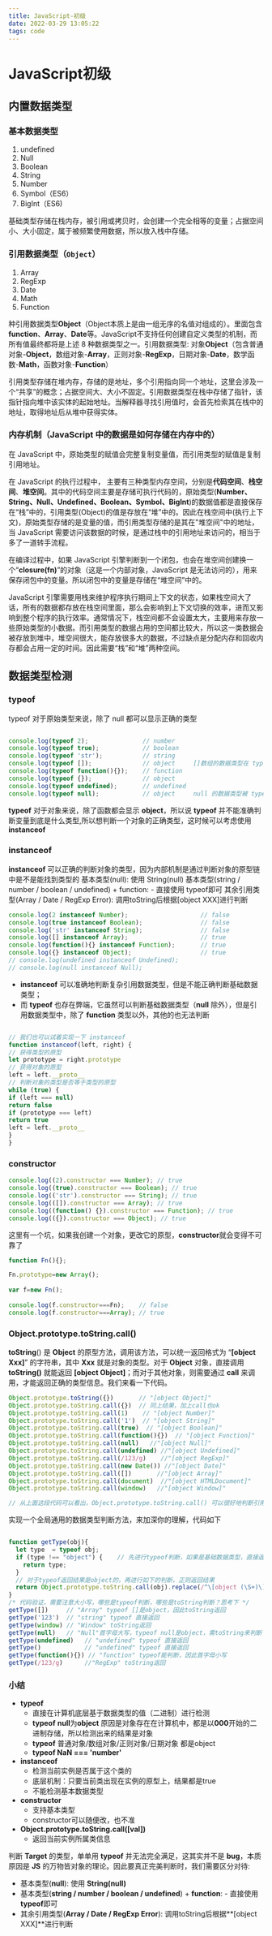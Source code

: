 ```yaml
---
title: JavaScript-初级
date: 2022-03-29 13:05:22
tags: code
---
```

# JavaScript初级

## 内置数据类型


### 基本数据类型

1. undefined
2. Null
3. Boolean
4. String
5. Number
6. Symbol（ES6）
7. BigInt（ES6)

基础类型存储在栈内存，被引用或拷贝时，会创建一个完全相等的变量；占据空间小、大小固定，属于被频繁使用数据，所以放入栈中存储。

### 引用数据类型（`Object`）

1. Array
2. RegExp
3. Date
4. Math
5. Function

种引用数据类型**Object**（Object本质上是由一组无序的名值对组成的）。里面包含 **function**、**Array**、**Date**等。JavaScript不支持任何创建自定义类型的机制，而所有值最终都将是上述 8 种数据类型之一。引用数据类型: 对象**Object**（包含普通对象-**Object**，数组对象-**Array**，正则对象-**RegExp**，日期对象-**Date**，数学函数-**Math**，函数对象-**Function**）

引用类型存储在堆内存，存储的是地址，多个引用指向同一个地址，这里会涉及一个“共享”的概念；占据空间大、大小不固定。引用数据类型在栈中存储了指针，该指针指向堆中该实体的起始地址。当解释器寻找引用值时，会首先检索其在栈中的地址，取得地址后从堆中获得实体。

### 内存机制（JavaScript 中的数据是如何存储在内存中的）

在 JavaScript 中，原始类型的赋值会完整复制变量值，而引用类型的赋值是复制引用地址。

在 JavaScript 的执行过程中， 主要有三种类型内存空间，分别是**代码空间**、**栈空间**、**堆空间**。其中的代码空间主要是存储可执行代码的，原始类型(**Number、String、Null、Undefined、Boolean、Symbol、BigInt**)的数据值都是直接保存在“栈”中的，引用类型(Object)的值是存放在“堆”中的。因此在栈空间中(执行上下文)，原始类型存储的是变量的值，而引用类型存储的是其在"堆空间"中的地址，当 JavaScript 需要访问该数据的时候，是通过栈中的引用地址来访问的，相当于多了一道转手流程。

在编译过程中，如果 JavaScript 引擎判断到一个闭包，也会在堆空间创建换一个“**closure(fn)**”的对象（这是一个内部对象，JavaScript 是无法访问的），用来保存闭包中的变量。所以闭包中的变量是存储在“堆空间”中的。

JavaScript 引擎需要用栈来维护程序执行期间上下文的状态，如果栈空间大了话，所有的数据都存放在栈空间里面，那么会影响到上下文切换的效率，进而又影响到整个程序的执行效率。通常情况下，栈空间都不会设置太大，主要用来存放一些原始类型的小数据。而引用类型的数据占用的空间都比较大，所以这一类数据会被存放到堆中，堆空间很大，能存放很多大的数据，不过缺点是分配内存和回收内存都会占用一定的时间。因此需要“栈”和“堆”两种空间。

## 数据类型检测

### typeof

typeof 对于原始类型来说，除了 null 都可以显示正确的类型

```javascript

console.log(typeof 2);               // number
console.log(typeof true);            // boolean
console.log(typeof 'str');           // string
console.log(typeof []);              // object     []数组的数据类型在 typeof 中被解释为 object
console.log(typeof function(){});    // function
console.log(typeof {});              // object
console.log(typeof undefined);       // undefined
console.log(typeof null);            // object     null 的数据类型被 typeof 解释为 object

```

**typeof** 对于对象来说，除了函数都会显示 **object**，所以说 **typeof** 并不能准确判断变量到底是什么类型,所以想判断一个对象的正确类型，这时候可以考虑使用 **instanceof**

### instanceof

**instanceof** 可以正确的判断对象的类型，因为内部机制是通过判断对象的原型链中是不是能找到类型的 基本类型(null): 使用 String(null)
基本类型(string / number / boolean / undefined) + function: - 直接使用 typeof即可
其余引用类型(Array / Date / RegExp Error): 调用toString后根据[object XXX]进行判断

```javascript
console.log(2 instanceof Number);                    // false
console.log(true instanceof Boolean);                // false 
console.log('str' instanceof String);                // false  
console.log([] instanceof Array);                    // true
console.log(function(){} instanceof Function);       // true
console.log({} instanceof Object);                   // true    
// console.log(undefined instanceof Undefined);
// console.log(null instanceof Null);
```


* **instanceof** 可以准确地判断复杂引用数据类型，但是不能正确判断基础数据类型；
* 而 **typeof** 也存在弊端，它虽然可以判断基础数据类型（**null** 除外），但是引用数据类型中，除了 **function** 类型以外，其他的也无法判断

```javascript

// 我们也可以试着实现一下 instanceof
function instanceof(left, right) {
// 获得类型的原型
let prototype = right.prototype
// 获得对象的原型
left = left.__proto__
// 判断对象的类型是否等于类型的原型
while (true) {
if (left === null)
return false
if (prototype === left)
return true
left = left.__proto__
}
}

```

### constructor

```javascript
console.log((2).constructor === Number); // true
console.log((true).constructor === Boolean); // true
console.log(('str').constructor === String); // true
console.log(([]).constructor === Array); // true
console.log((function() {}).constructor === Function); // true
console.log(({}).constructor === Object); // true

```

这里有一个坑，如果我创建一个对象，更改它的原型，**constructor**就会变得不可靠了

```javascript
function Fn(){};

Fn.prototype=new Array();
 
var f=new Fn();
 
console.log(f.constructor===Fn);    // false
console.log(f.constructor===Array); // true 
```

### Object.prototype.toString.call()

 **toString**() 是 **Object** 的原型方法，调用该方法，可以统一返回格式为 “**[object Xxx]**” 的字符串，其中 **Xxx** 就是对象的类型。对于 **Object** 对象，直接调用 **toString()** 就能返回 **[object Object]**；而对于其他对象，则需要通过 **call** 来调用，才能返回正确的类型信息。我们来看一下代码。

```javascript
Object.prototype.toString({})       // "[object Object]"
Object.prototype.toString.call({})  // 同上结果，加上call也ok
Object.prototype.toString.call(1)    // "[object Number]"
Object.prototype.toString.call('1')  // "[object String]"
Object.prototype.toString.call(true)  // "[object Boolean]"
Object.prototype.toString.call(function(){})  // "[object Function]"
Object.prototype.toString.call(null)   //"[object Null]"
Object.prototype.toString.call(undefined) //"[object Undefined]"
Object.prototype.toString.call(/123/g)    //"[object RegExp]"
Object.prototype.toString.call(new Date()) //"[object Date]"
Object.prototype.toString.call([])       //"[object Array]"
Object.prototype.toString.call(document)  //"[object HTMLDocument]"
Object.prototype.toString.call(window)   //"[object Window]"

// 从上面这段代码可以看出，Object.prototype.toString.call() 可以很好地判断引用类型，甚至可以把 document 和 window 都区分开来。
```

实现一个全局通用的数据类型判断方法，来加深你的理解，代码如下

```javascript

function getType(obj){
  let type  = typeof obj;
  if (type !== "object") {    // 先进行typeof判断，如果是基础数据类型，直接返回
    return type;
  }
  // 对于typeof返回结果是object的，再进行如下的判断，正则返回结果
  return Object.prototype.toString.call(obj).replace(/^\[object (\S+)\]$/, '$1');  // 注意正则中间	有个空格
}
/* 代码验证，需要注意大小写，哪些是typeof判断，哪些是toString判断？思考下 */
getType([])     // "Array" typeof []是object，因此toString返回
getType('123')  // "string" typeof 直接返回
getType(window) // "Window" toString返回
getType(null)   // "Null"首字母大写，typeof null是object，需toString来判断
getType(undefined)   // "undefined" typeof 直接返回
getType()            // "undefined" typeof 直接返回
getType(function(){}) // "function" typeof能判断，因此首字母小写
getType(/123/g)      //"RegExp" toString返回
```

### 小结

* **typeof**
	* 直接在计算机底层基于数据类型的值（二进制）进行检测
	* **typeof** **null**为**object** 原因是对象存在在计算机中，都是以**000**开始的二进制存储，所以检测出来的结果是对象
	* **typeof** 普通对象/数组对象/正则对象/日期对象 都是object
	* **typeof NaN === 'number'**
* **instanceof**
	* 检测当前实例是否属于这个类的
	* 底层机制：只要当前类出现在实例的原型上，结果都是true
	* 不能检测基本数据类型
* **constructor**
	* 支持基本类型
	* constructor可以随便改，也不准
* **Object.prototype.toString.call([val])**
	* 返回当前实例所属类信息

 判断 **Target** 的类型，单单用 **typeof** 并无法完全满足，这其实并不是 **bug**，本质原因是 **JS** 的万物皆对象的理论。因此要真正完美判断时，我们需要区分对待:

* 基本类型(**null**): 使用 **String(null)**
* 基本类型(**string / number / boolean / undefined**) + **function**: - 直接使用 **typeof**即可
* 其余引用类型(**Array / Date / RegExp Error**): 调用toString后根据**[object XXX]**进行判断



